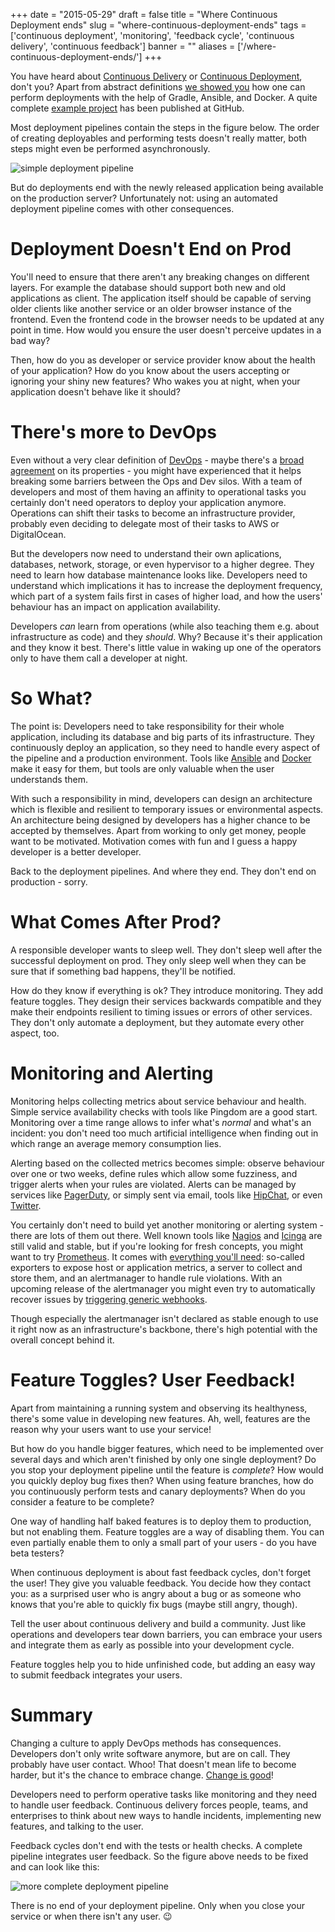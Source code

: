 
+++
date = "2015-05-29"
draft = false
title = "Where Continuous Deployment ends"
slug = "where-continuous-deployment-ends"
tags = ['continuous deployment', 'monitoring', 'feedback cycle', 'continuous delivery', 'continuous feedback']
banner = ""
aliases = ['/where-continuous-deployment-ends/']
+++

You have heard about [Continuous Delivery](http://www.thoughtworks.com/de/continuous-delivery) or [Continuous Deployment](http://gesellix.net/have-fun-with-gradle-and-docker/), don't you? Apart from abstract definitions [we showed you](http://blog-it.hypoport.de/2014/07/25/a-continuous-deployment-pipeline-with-gradle-and-docker/) how one can perform deployments with the help of Gradle, Ansible, and Docker. A quite complete [example project](https://github.com/gesellix/pipeline-with-gradle-and-docker) has been published at GitHub.

Most deployment pipelines contain the steps in the figure below. The order of creating deployables and performing tests doesn't really matter, both steps might even be performed asynchronously.

![simple deployment pipeline](/images/2015/05/deployment-pipeline-1.png)

But do deployments end with the newly released application being available on the production server? Unfortunately not: using an automated deployment pipeline comes with other consequences.

# Deployment Doesn't End on Prod

You'll need to ensure that there aren't any breaking changes on different layers. For example the database should support both new and old applications as client. The application itself should be capable of serving older clients like another service or an older browser instance of the frontend. Even the frontend code in the browser needs to be updated at any point in time. How would you ensure the user doesn't perceive updates in a bad way?

Then, how do you as developer or service provider know about the health of your application? How do you know about the users accepting or ignoring your shiny new features? Who wakes you at night, when your application doesn't behave like it should?

# There's more to DevOps

Even without a very clear definition of [DevOps](http://en.wikipedia.org/wiki/DevOps) - maybe there's a [broad agreement](http://devops.com/2015/05/13/surprise-broad-agreement-on-the-definition-of-devops/) on its properties - you might have experienced that it helps breaking some barriers between the Ops and Dev silos. With a team of developers and most of them having an affinity to operational tasks you certainly don't need operators to deploy your application anymore. Operations can shift their tasks to become an infrastructure provider, probably even deciding to delegate most of their tasks to AWS or DigitalOcean.

But the developers now need to understand their own aplications, databases, network, storage, or even hypervisor to a higher degree. They need to learn how database maintenance looks like. Developers need to understand which implications it has to increase the deployment frequency, which part of a system fails first in cases of higher load, and how the users' behaviour has an impact on application availability.

Developers *can* learn from operations (while also teaching them e.g. about infrastructure as code) and they *should*. Why? Because it's their application and they know it best. There's little value in waking up one of the operators only to have them call a developer at night.

# So What?

The point is: Developers need to take responsibility for their whole application, including its database and big parts of its infrastructure. They continuously deploy an application, so they need to handle every aspect of the pipeline and a production environment. Tools like [Ansible](http://www.ansible.com/) and [Docker](https://www.docker.com/) make it easy for them, but tools are only valuable when the user understands them.

With such a responsibility in mind, developers can design an architecture which is flexible and resilient to temporary issues or environmental aspects. An architecture being designed by developers has a higher chance to be accepted by themselves. Apart from working to only get money, people want to be motivated. Motivation comes with fun and I guess a happy developer is a better developer.

Back to the deployment pipelines. And where they end. They don't end on production - sorry.

# What Comes After Prod?

A responsible developer wants to sleep well. They don't sleep well after the successful deployment on prod. They only sleep well when they can be sure that if something bad happens, they'll be notified.

How do they know if everything is ok? They introduce monitoring. They add feature toggles. They design their services backwards compatible and they make their endpoints resilient to timing issues or errors of other services. They don't only automate a deployment, but they automate every other aspect, too.

# Monitoring and Alerting

Monitoring helps collecting metrics about service behaviour and health. Simple service availability checks with tools like Pingdom are a good start. Monitoring over a time range allows to infer what's *normal* and what's an incident: you don't need too much artificial intelligence when finding out in which range an average memory consumption lies.

Alerting based on the collected metrics becomes simple: observe behaviour over one or two weeks, define rules which allow some fuzziness, and trigger alerts when your rules are violated. Alerts can be managed by services like [PagerDuty](http://www.pagerduty.com/), or simply sent via email, tools like [HipChat](https://www.hipchat.com/), or even [Twitter](https://twitter.com/).

You certainly don't need to build yet another monitoring or alerting system - there are lots of them out there. Well known tools like [Nagios](https://www.nagios.org/) and [Icinga](https://www.icinga.org/) are still valid and stable, but if you're looking for fresh concepts, you might want to try [Prometheus](http://prometheus.io/). It comes with [everything you'll need](http://prometheus.io/blog/2015/04/24/prometheus-monitring-spreads-through-the-internet/): so-called exporters to expose host or application metrics, a server to collect and store them, and an alertmanager to handle rule violations. With an upcoming release of the alertmanager you might even try to automatically recover issues by [triggering generic webhooks](https://github.com/prometheus/alertmanager/commit/b66f938840fe4bc192cee8bcaa5a37b51903fd54).

Though especially the alertmanager isn't declared as stable enough to use it right now as an infrastructure's backbone, there's high potential with the overall concept behind it.

# Feature Toggles? User Feedback!

Apart from maintaining a running system and observing its healthyness, there's some value in developing new features. Ah, well, features are the reason why your users want to use your service!

But how do you handle bigger features, which need to be implemented over several days and which aren't finished by only one single deployment? Do you stop your deployment pipeline until the feature is *complete*? How would you quickly deploy bug fixes then? When using feature branches, how do you continuously perform tests and canary deployments? When do you consider a feature to be complete?

One way of handling half baked features is to deploy them to production, but not enabling them. Feature toggles are a way of disabling them. You can even partially enable them to only a small part of your users - do you have beta testers?

When continuous deployment is about fast feedback cycles, don't forget the user! They give you valuable feedback. You decide how they contact you: as a surprised user who is angry about a bug or as someone who knows that you're able to quickly fix bugs (maybe still angry, though).

Tell the user about continuous delivery and build a community. Just like operations and developers tear down barriers, you can embrace your users and integrate them as early as possible into your development cycle.

Feature toggles help you to hide unfinished code, but adding an easy way to submit feedback integrates your users.

# Summary

Changing a culture to apply DevOps methods has consequences. Developers don't only write software anymore, but are on call. They probably have user contact. Whoo! That doesn't mean life to become harder, but it's the chance to embrace change. [Change is good](http://lifehacker.com/the-science-of-breaking-out-of-your-comfort-zone-and-w-656426705)!

Developers need to perform operative tasks like monitoring and they need to handle user feedback. Continuous delivery forces people, teams, and enterprises to think about new ways to handle incidents, implementing new features, and talking to the user.

Feedback cycles don't end with the tests or health checks. A complete pipeline integrates user feedback. So the figure above needs to be fixed and can look like this:

![more complete deployment pipeline](/images/2015/05/pipeline-with-feedback-cycle-1.png)

There is no end of your deployment pipeline. Only when you close your service or when there isn't any user. 😉


